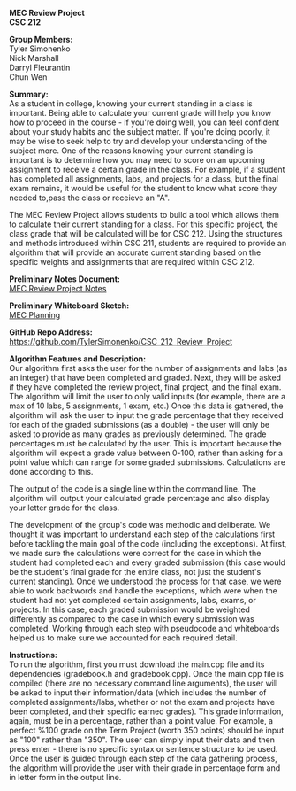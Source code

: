 <b>MEC Review Project</b><br>
<b>CSC 212</b>

<b>Group Members:</b><br> 
Tyler Simonenko<br>
Nick Marshall<br>
Darryl Fleurantin<br>
Chun Wen<br>

<b>Summary:</b> <br>
As a student in college, knowing your current standing in a class is important. Being able to calculate your current grade will help you know how to proceed in the course - if you're doing well, you can feel confident about your study habits and the subject matter. If you're doing poorly, it may be wise to seek help to try and develop your understanding of the subject more. One of the reasons knowing your current standing is important is to determine how you may need to score on an upcoming assignment to receive a certain grade in the class. For example, if a student has completed all assignments, labs, and projects for a class, but the final exam remains, it would be useful for the student to know what score they needed to,pass the class or receieve an "A".

The MEC Review Project allows students to build a tool which allows them to calculate their current standing for a class. For this specific project, the class grade that will be calculated will be for CSC 212. Using the structures and methods introduced within CSC 211, students are required to provide an algorithm that will provide an accurate current standing based on the specific weights and assignments that are required within CSC 212.


<b>Preliminary Notes Document:</b><br>
[MEC Review Project Notes](https://github.com/TylerSimonenko/CSC_212_Review_Project/files/9883488/MEC.Review.Project.Notes.pdf)


<b>Preliminary Whiteboard Sketch:</b><br>
[MEC Planning](https://user-images.githubusercontent.com/68083538/198410520-940a4e30-887f-4d0b-9d44-dc6343940cc2.jpg)


<b>GitHub Repo Address:</b><br>
https://github.com/TylerSimonenko/CSC_212_Review_Project


<b>Algorithm Features and Description:</b><br>
Our algorithm first asks the user for the number of assignments and labs (as an integer) that have been completed and graded. Next, they will be asked if they have completed the review project, final project, and the final exam. The algorithm will limit the user to only valid inputs (for example, there are a max of 10 labs, 5 assignments, 1 exam, etc.) Once this data is gathered, the algorithm will ask the user to input the grade percentage that they received for each of the graded submissions (as a double) - the user will only be asked to provide as many grades as previously determined. The grade percentages must be calculated by the user. This is important because the algorithm will expect a grade value between 0-100, rather than asking for a point value which can range for some graded submissions. Calculations are done according to this.


The output of the code is a single line within the command line. The algorithm will output your calculated grade percentage and also display your letter grade for the class.


The development of the group's code was methodic and deliberate. We thought it was important to understand each step of the calculations first before tackling the main goal of the code (including the exceptions). At first, we made sure the calculations were correct for the case in which the student had completed each and every graded submission (this case would be the student's final grade for the entire class, not just the student's current standing). Once we understood the process for that case, we were able to work backwords and handle the exceptions, which were when the student had not yet completed certain assignments, labs, exams, or projects. In this case, each graded submission would be weighted differently as compared to the case in which every submission was completed. Working through each step with pseudocode and whiteboards helped us to make sure we accounted for each required detail. 


<b>Instructions:</b><br>
To run the algorithm, first you must download the main.cpp file and its dependencies (gradebook.h and gradebook.cpp). Once the main.cpp file is compiled (there are no necessary command line arguments), the user will be asked to input their information/data (which includes the number of completed assignments/labs, whether or not the exam and projects have been completed, and their specific earned grades). This grade information, again, must be in a percentage, rather than a point value. For example, a perfect %100 grade on the Term Project (worth 350 points) should be input as "100" rather than "350". The user can simply input their data and then press enter - there is no specific syntax or sentence structure to be used. Once the user is guided through each step of the data gathering process, the algorithm will provide the user with their grade in percentage form and in letter form in the output line. 
